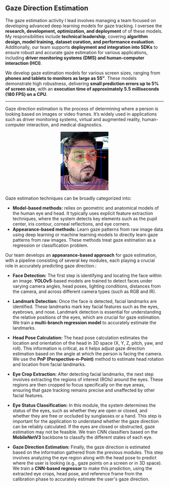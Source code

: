 
## Gaze Direction Estimation ##

The gaze estimation activity I lead involves managing a team focused on developing advanced deep learning models for gaze tracking. I oversee the **research, development, optimization, and deployment** of of these models. My responsibilities include **technical leadership**, covering **algorithm design, model training, dataset curation, and performance evaluation**. Additionally, our team supports **deployment and integration into SDKs** to ensure robust and accurate gaze estimation for various applications, including **driver monitoring systems (DMS) and human-computer interaction (HCI)**.

We develop gaze estimation models for various screen sizes, ranging from **phones and tablets to monitors as large as 55"**. These models demonstrate high robustness, delivering **small prediction errors up to 5% of screen size**, with an **execution time of approximately 5.5 milliseconds (180 FPS) on a CPU**.

---

Gaze direction estimation is the process of determining where a person is looking based on images or video frames. It’s widely used in applications such as driver monitoring systems, virtual and augmented reality, human-computer interaction, and medical diagnostics.

<div style="text-align: center;">
  <img src="images/gaze_estimation_page_driver_image.png?raw=true" width="30%" height="30%"/>
</div>


Gaze estimation techniques can be broadly categorized into:

+ **Model-based methods:** relies on geometric and anatomical models of the human eye and head. It typically uses explicit feature extraction techniques, where the system detects key elements such as the pupil center, iris contour, corneal reflections, and eye corners.
+ **Appearance-based methods:** Learn gaze patterns from raw image data using deep learning or machine learning models to directly learn gaze patterns from raw images. These methods treat gaze estimation as a regression or classification problem.  


Our team develops an **appearance-based approach** for gaze estimation, with a pipeline consisting of several key modules, each playing a crucial role in accurately predicting gaze direction.:

+ **Face Detection:** The first step is identifying and locating the face within an image. **YOLOv5**-based models are trained to detect faces under varying camera angles, head poses, lighting conditions, distances from the camera, and across different camera types (such as RGB and IR).

+ **Landmark Detection:** Once the face is detected, facial landmarks are identified. These landmarks mark key facial features such as the eyes, eyebrows, and nose. Landmark detection is essential for understanding the relative positions of the eyes, which are crucial for gaze estimation. We train a **multi-branch regression model** to accurately estimate the landmarks.

+ **Head Pose Calculation:** The head pose calculation estimates the location and orientation of the head in 3D space (X, Y, Z, pitch, yaw, and roll). This information is critical, as it helps adjust gaze direction estimation based on the angle at which the person is facing the camera. We use the **PnP (Perspective-n-Point)** method to estimate head rotation and location from facial landmarks.

+ **Eye Crop Extraction:** After detecting facial landmarks, the next step involves extracting the regions of interest (ROIs) around the eyes. These regions are then cropped to focus specifically on the eye areas, ensuring that gaze tracking remains precise and unaffected by other facial features.

+ **Eye Status Classification:** In this module, the system determines the status of the eyes, such as whether they are open or closed, and whether they are free or occluded by sunglasses or a hand. This step is important for the application to understand whether the gaze direction can be reliably calculated. If the eyes are closed or obstructed, gaze estimation may not be feasible. We train CNN classifiers based on the **MobileNetV3** backbone to classify the different states of each eye.

+ **Gaze Direction Estimation:** Finally, the gaze direction is estimated based on the information gathered from the previous modules. This step involves analyzing the eye region along with the head pose to predict where the user is looking (e.g., gaze points on a screen or in 3D space). We train a **CNN-based regressor** to make this prediction, using the extracted eye crops, head pose, and reference frame from the calibration phase to accurately estimate the user's gaze direction.



